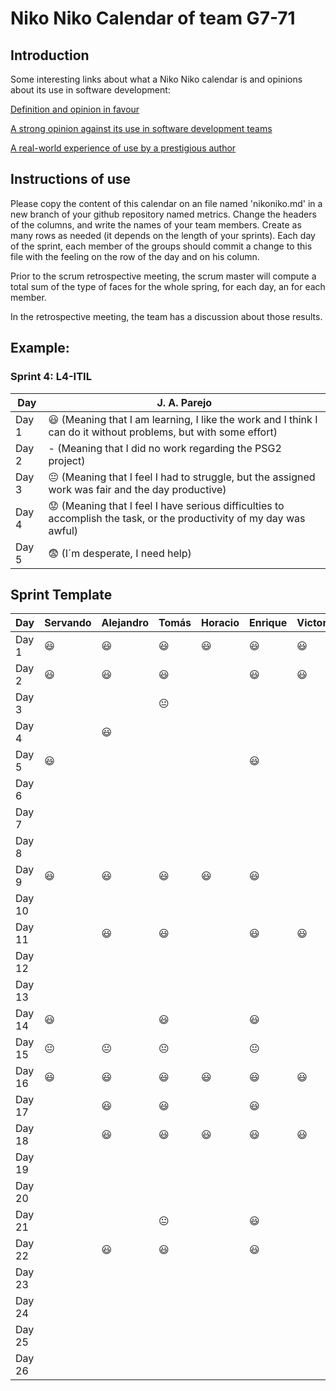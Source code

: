 # Niko Niko Calendar of team G7-71
## Introduction
Some interesting links about what a Niko Niko calendar is and opinions about its use in software development:

[Definition and opinion in favour](https://blog.teammood.com/2018/07/24/evaluating-your-teams-health-with-the-niko-niko-calendar.html?utm_source=google&utm_medium=cpc&utm_campaign=blog-niko-niko&utm_content=niko-niko&utm_term=niko%20niko%20calendar&gclid=Cj0KCQjwsYb0BRCOARIsAHbLPhGYfc7zpSwEDx8KE3VjlsTyy1M1F8O8lxyOPWQTpjf71RjXeD5rgWsaAmEhEALw_wcB)

[A strong opinion against its use in software development teams](https://www.tinypulse.com/blog/sk-niko-niko-calendar-workplace-morale)

[A real-world experience of use by a prestigious author](https://www.javiergarzas.com/2015/05/calendarios-niko-niko.html)
## Instructions of use
Please copy the content of this calendar on an file named 'nikoniko.md' in a new branch of your github repository named metrics.
Change the headers of the columns, and write the names of your team members.
Create as many rows as needed (it depends on the length of your sprints).
Each day of the sprint, each member of the groups should commit a change to this file with the feeling on the row of the day and on his column. 

Prior to the scrum retrospective meeting, the scrum master will compute a total sum of the type of faces for the whole spring, for each day, an for each member.

In the retrospective meeting, the team has a discussion about those results.

## Example:

### Sprint 4: L4-ITIL 

| Day           | J. A. Parejo  |
| ------------- | ------------- |
| Day 1         |    :smiley: (Meaning that I am learning, I like the work and I think I can do it without problems, but with some effort) |
| Day 2         |    - (Meaning that I did no work regarding the PSG2 project)           |
| Day 3         |    :neutral_face:  (Meaning that I feel I had to struggle, but the assigned work was fair and the day productive)          |:fearful:
| Day 4         |    :worried: (Meaning that I feel I have serious difficulties to accomplish the task, or the productivity of my day was awful)           |
| Day 5         |    :fearful:   (I´m desperate, I need help)        |


## Sprint Template

| Day           | Servando    | Alejandro  | Tomás     | Horacio     | Enrique     | Victor     |
| ------------- | ------------- | -------------  | -------------  | -------------  | -------------  | -------------  |
| Day 1         |     😃          |   😃             |         😃       |       😃         |       😃         |          😃      |
| Day 2         |      😃         |     😃           |      😃          |                |       😃         |          😃      |
| Day 3         |               |                |      😐         |                |                |                |
| Day 4         |              |       😃        |                |                |                |                |
| Day 5         |      😃         |               |                |                |       😃         |                |
| Day 6         |               |               |                |                |               |                |
| Day 7         |             |               |                |                |                |                |
| Day 8         |              |               |                |                |                |                |
| Day 9         |      😃        |      😃         |        😃        |       😃         |        😃        |                |
| Day 10         |              |               |                |                |                |                |
| Day 11        |              |         😃      |       😃         |                |        😃        |        😃        |
| Day 12         |               |               |                |                |                |                |
| Day 13         |              |               |                |                |                |                |
| Day 14         |   😃          |               |      😃          |                |      😃          |                |
| Day 15         |      😐         |       😐       |          😐     |                |        😐      |                |
| Day 16         |         😃      |      😃         |       😃         |       😃         |         😃       |         😃       |
| Day 17         |               |      😃         |      😃          |                |       😃         |                |
| Day 18         |               |      😃         |        😃        |       😃         |       😃         |       😃         |
| Day 19         |               |               |                |                |                |                |
| Day 20         |              |               |                |                |                |                |
| Day 21         |             |               |      😐         |                |       😃         |                |
| Day 22         |              |       😃        |        😃        |                |       😃         |                |
| Day 23         |             |               |                |                |                |                |
| Day 24         |               |               |                |                |                |                |
| Day 25         |               |               |                |                |                |                |
| Day 26         |               |               |                |                |                |                |
